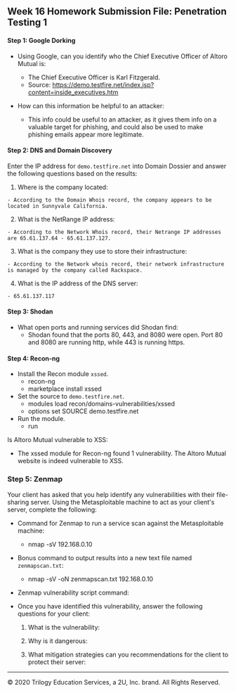 ## Week 16 Homework Submission File: Penetration Testing 1

#### Step 1: Google Dorking


- Using Google, can you identify who the Chief Executive Officer of Altoro Mutual is:
  - The Chief Executive Officer is Karl Fitzgerald.
  - Source: https://demo.testfire.net/index.jsp?content=inside_executives.htm

- How can this information be helpful to an attacker:
  - This info could be useful to an attacker, as it gives them info on a valuable target for phishing, and could also be used to make phishing emails appear more legitimate.


#### Step 2: DNS and Domain Discovery

Enter the IP address for `demo.testfire.net` into Domain Dossier and answer the following questions based on the results:

  1. Where is the company located:

    - According to the Domain Whois record, the company appears to be located in Sunnyvale California.

  2. What is the NetRange IP address: 

    - According to the Network Whois record, their Netrange IP addresses are 65.61.137.64 - 65.61.137.127.

  3. What is the company they use to store their infrastructure: 

    - According to the Network whois record, their network infrastructure is managed by the company called Rackspace.

  4. What is the IP address of the DNS server: 

    - 65.61.137.117

#### Step 3: Shodan

- What open ports and running services did Shodan find:
  - Shodan found that the ports 80, 443, and 8080 were open. Port 80 and 8080 are running http, while 443 is running https.

#### Step 4: Recon-ng

- Install the Recon module `xssed`. 
  - recon-ng
  - marketplace install xssed
- Set the source to `demo.testfire.net`. 
  - modules load recon/domains-vulnerabilities/xssed
  - options set SOURCE demo.testfire.net
- Run the module. 
  - run

Is Altoro Mutual vulnerable to XSS: 
- The xssed module for Recon-ng found 1 vulnerability. The Altoro Mutual website is indeed vulnerable to XSS. 

### Step 5: Zenmap

Your client has asked that you help identify any vulnerabilities with their file-sharing server. Using the Metasploitable machine to act as your client's server, complete the following:

- Command for Zenmap to run a service scan against the Metasploitable machine: 
  - nmap -sV 192.168.0.10
 
- Bonus command to output results into a new text file named `zenmapscan.txt`:
  - nmap -sV -oN zenmapscan.txt 192.168.0.10

- Zenmap vulnerability script command: 

- Once you have identified this vulnerability, answer the following questions for your client:
  1. What is the vulnerability:

  2. Why is it dangerous:

  3. What mitigation strategies can you recommendations for the client to protect their server:

---
© 2020 Trilogy Education Services, a 2U, Inc. brand. All Rights Reserved.  


